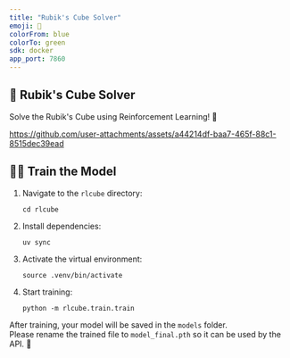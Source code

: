 ```yaml
---
title: "Rubik's Cube Solver"
emoji: 🧊
colorFrom: blue
colorTo: green
sdk: docker
app_port: 7860
---
```


## 🧊 Rubik's Cube Solver

Solve the Rubik's Cube using Reinforcement Learning! 🚀

https://github.com/user-attachments/assets/a44214df-baa7-465f-88c1-8515dec39ead

## 🏋️‍♂️ Train the Model

1. Navigate to the `rlcube` directory:
   ```
   cd rlcube
   ```
2. Install dependencies:
   ```
   uv sync
   ```
3. Activate the virtual environment:
   ```
   source .venv/bin/activate
   ```
4. Start training:
   ```
   python -m rlcube.train.train
   ```

After training, your model will be saved in the `models` folder.  
Please rename the trained file to `model_final.pth` so it can be used by the API. 🎯
